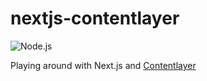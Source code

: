 # nextjs-contentlayer

![Node.js](https://github.com/earnubs/nextjs-contentlayer/actions/workflows/node.js.yml/badge.svg)

Playing around with Next.js and [Contentlayer](https://contentlayer.dev/)
